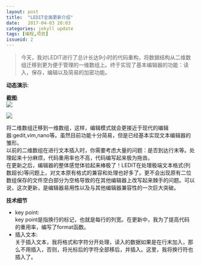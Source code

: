 ```yaml
---
layout: post
title:  "LEDIT全面更新介绍"
date:   2017-04-03 20:03
categories: jekyll update
tags: [编程,项目]
issueid: 2
---
```

> 今天，我对LEDIT进行了总计长达9小时的代码重构，将数据结构从二维数组迁移到更为便于管理的一维数组上。终于实现了基本编辑器的功能：读入，保存，编辑以及简易的加密功能。  



**动态演示**:  
<script type="text/javascript" src="https://asciinema.org/a/43rh0ovp7hpr0bwuhr6nfpskg.js" id="asciicast-43rh0ovp7hpr0bwuhr6nfpskg" async data-size="medium"></script>



**截图**:  
![](/image/LEDIT-demo1.png)  




![](/image/LEDIT-demo2.png)  



将二维数组迁移到一维数组，这样，编辑模式就会更接近于现代的编辑器:gedit,vim,nano等。虽然目前功能十分简易，但是已经基本实现文本编辑器的雏形。  
以前的二维数组在进行文本插入时，你需要考虑大量的问题：是否到达行末等。处理起来十分麻烦，代码重用率也不高，代码编写起来极为拖沓。  
在更新之后，编辑器的整体感觉体验起来棒极了！LEDIT在处理极端文本格式(列数超长)等问题上，对文本原有格式的兼容和处理也好多了。更不会出现原有二位数组保存的文件空白部分为空格导致的在其他编辑器上改写起来棘手的问题。可以说，这次更新，是编辑器易用性以及与其他编辑器兼容性的一次巨大突破。  

**技术细节**  
- key point:  
key point是指换行的标记，也就是每行的列宽。在更新中，我为了提高代码的重用率，编写了format函数。  
- 插入文本:  
关于插入文本，我将格式和字符分开处理，读入的数据如果是在行末加入，那么不用插入，否则，将光标后的字符全部移后，并插入。这里，我将换行符也插入了。  
